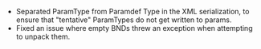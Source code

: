* Separated ParamType from Paramdef Type in the XML serialization, to ensure that "tentative" ParamTypes do not get written to params.
* Fixed an issue where empty BNDs threw an exception when attempting to unpack them.